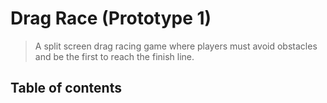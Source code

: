 # Drag Race (Prototype 1)
> A split screen drag racing game where players must avoid obstacles and be the first to reach the finish line.

## Table of contents
